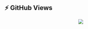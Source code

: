 ## ⚡ GitHub Views
<p align="center">
<img src="https://count.getloli.com/get/@aivaz2007aizilagmail?theme=rule34"/>
</p>
